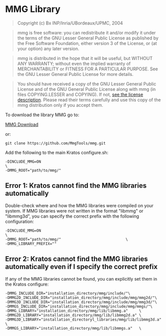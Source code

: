 # MMG Library 
> Copyright (c) Bx INP/Inria/UBordeaux/UPMC, 2004

>  mmg is free software: you can redistribute it and/or modify it  under the terms of the GNU Lesser General Public License as published by the Free Software Foundation, either version 3 of the License, or  (at your option) any later version.

>  mmg is distributed in the hope that it will be useful, but WITHOUT ANY WARRANTY; without even the implied warranty of MERCHANTABILITY or FITNESS FOR A PARTICULAR PURPOSE. See the GNU Lesser General Public License for more details.

>  You should have received a copy of the GNU Lesser General Public  License and of the GNU General Public License along with mmg (in files COPYING.LESSER and COPYING). If not, [see the license description](http://www.gnu.org/licenses/). Please read their terms carefully and  use this copy of the mmg distribution only if you accept them.

To download the library MMG go to:

[MMG Download](http://www.mmgtools.org/mmg-remesher-downloads)

or:

	git clone https://github.com/MmgTools/mmg.git

Add the following to the main Kratos configure.sh: 

	-DINCLUDE_MMG=ON                                                                  \
	-DMMG_ROOT="path/to/mmg/"


## Error 1: Kratos cannot find the MMG libraries automatically
Double-check where and how the MMG libraries were compiled on your system. If MMG libraries were not written in the format "libmmg" or "libmmg3d", you can specify the correct prefix with the following configuration:

	-DINCLUDE_MMG=ON                                                                  \
	-DMMG_ROOT="path/to/mmg/"	 						  \
	-DMMG_LIBRARY_PREFIX=""
	

## Error 2: Kratos cannot find the MMG libraries automatically even if I specify the correct prefix
If any of the MMG libraries cannot be found, you can explicitly set them in the Kratos configure: 

	-DMMG_INCLUDE_DIR="installation_directory/mmg/include/"\
	-DMMG2D_INCLUDE_DIR="installation_directory/mmg/include/mmg/mmg2d/"\
	-DMMG3D_INCLUDE_DIR="installation_directory/mmg/include/mmg/mmg3d/"\
	-DMMGS_INCLUDE_DIR="installation_directory/mmg/include/mmg/mmgs/"\
	-DMMG_LIBRARY="installation_directory/mmg/lib/libmmg.a"     \
	-DMMG2D_LIBRARY="installation_directory/mmg/lib/libmmg2d.a" \
	-DMMG3D_LIBRARY="installation_directoryl_libraries/mmg/lib/libmmg3d.a" \
	-DMMGS_LIBRARY="installation_directory/mmg/lib/libmmgs.a"   \
